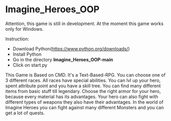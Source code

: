 # Imagine_Heroes_OOP
 
 Attention, this game is still in development.
 At the moment this game works only for Windows.
 

Instruction:
- Download Python(https://www.python.org/downloads/)
- Install Python
- Go in the directory **Imagine_Heroes_OOP-main**
- Click on start.py
 

This Game is Based on CMD. It's a Text-Based-RPG.
You can choose one of 3 different races. All races have special abilities.
You can lvl up your hero, spent attribute point and you have a skill tree.
You can find many different items from basic stuff till legendary. 
Choose the right armor for your hero, because every material has its advantages. 
Your hero can also fight with different types of weapons they also have their advantages.
In the world of Imagine Heroes you can fight against many different Monsters and you can get a lot of quests.
